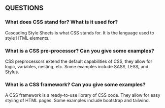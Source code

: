 ## QUESTIONS

### What does CSS stand for? What is it used for?

Cascading Style Sheets is what CSS stands for. It is the language used to style HTML elements.

### What is a CSS pre-processor? Can you give some examples?

CSS preprocessors extend the default capabilities of CSS, they allow for logic, variables, nesting, etc. Some examples include SASS, LESS, and Stylus.

### What is a CSS framework? Can you give some examples?

A CSS framework is a ready-to-use library of CSS code. They allow for easy styling of HTML pages. Some examples include bootstrap and tailwind.
